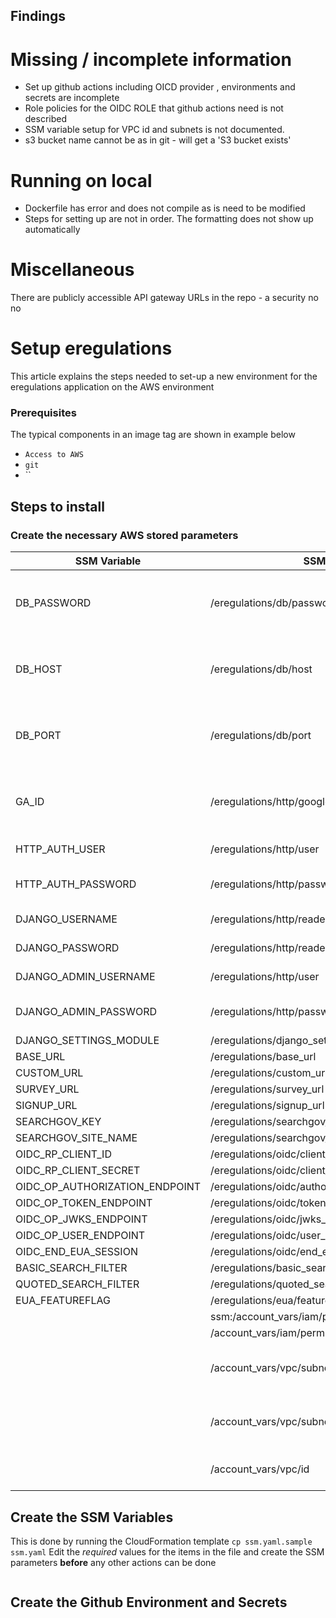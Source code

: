 ## Findings

# Missing / incomplete information
- Set up github actions including OICD provider , environments and secrets are incomplete
- Role policies for the OIDC ROLE that github actions need is not described
- SSM variable setup for VPC id and subnets is not documented.
- s3 bucket name cannot be as in git - will get a 'S3 bucket exists'


# Running on local
- Dockerfile has error and does not compile as is need to be modified
- Steps for setting up are not in order. The formatting does not show up automatically


# Miscellaneous
There are publicly accessible API gateway URLs in the repo - a security no no



# Setup eregulations

This article explains the steps needed to set-up a new environment for the eregulations application on the AWS environment
### Prerequisites
The typical components in an image tag are shown in example below

-   `Access to AWS`
-   `git `
-   ``

## Steps to install



### Create the necessary AWS stored parameters


| SSM Variable | SSM Key | Required | Comments |
|----------|----------|----------|----------|
| DB_PASSWORD | /eregulations/db/password | **YES** | Required for application backend connectivity |
| DB_HOST | /eregulations/db/host | **YES** | Required for application backend connectivity |
| DB_PORT | /eregulations/db/port | **YES** | Required for application backend connectivity |
| GA_ID | /eregulations/http/google_analytics | NO | Required only if Google analytics is needed |
| HTTP_AUTH_USER | /eregulations/http/user | **YES** | User ID for application
| HTTP_AUTH_PASSWORD | /eregulations/http/password | **YES** | Password for application
| DJANGO_USERNAME | /eregulations/http/reader_user | **YES** | Django User|
| DJANGO_PASSWORD | /eregulations/http/reader_password | **YES** | Django Password
| DJANGO_ADMIN_USERNAME |/eregulations/http/user | **YES** | Django User Name 
| DJANGO_ADMIN_PASSWORD | /eregulations/http/password | **YES** | Django Admin password
| DJANGO_SETTINGS_MODULE |/eregulations/django_settings_module
| BASE_URL|/eregulations/base_url |
| CUSTOM_URL|/eregulations/custom_url
| SURVEY_URL|/eregulations/survey_url
| SIGNUP_URL|/eregulations/signup_url
| SEARCHGOV_KEY|/eregulations/searchgov/key
|SEARCHGOV_SITE_NAME|/eregulations/searchgov/site_name
|OIDC_RP_CLIENT_ID|/eregulations/oidc/client_id
|OIDC_RP_CLIENT_SECRET|/eregulations/oidc/client_secret
|OIDC_OP_AUTHORIZATION_ENDPOINT|/eregulations/oidc/authorization_endpoint
|OIDC_OP_TOKEN_ENDPOINT|/eregulations/oidc/token_endpoint
|OIDC_OP_JWKS_ENDPOINT|/eregulations/oidc/jwks_endpoint
|OIDC_OP_USER_ENDPOINT|/eregulations/oidc/user_endpoint
|OIDC_END_EUA_SESSION|/eregulations/oidc/end_eua_session
|BASIC_SEARCH_FILTER|/eregulations/basic_search_filter}
|QUOTED_SEARCH_FILTER|/eregulations/quoted_search_filter
|EUA_FEATUREFLAG|/eregulations/eua/featureflag
||ssm:/account_vars/iam/path | **YES** | [See here](../IAM.md)
||/account_vars/iam/permissions_boundary_policy| **YES** |[See here](../IAM.md)
||/account_vars/vpc/subnets/private/a/id| **YES** | The first subnet to deploy the Resources
|| /account_vars/vpc/subnets/private/b/id | | The second subnet to deploy the Resources
||/account_vars/vpc/id | **YES**| The VPC to deploy the resources



## Create the SSM Variables
This is done by running the CloudFormation template 
```cp ssm.yaml.sample ssm.yaml```
Edit the *required* values for the items in the file and create the SSM parameters **before** any other actions can be done
```aws cloudformation create-stack --stack-name MyStack --template-body file://path_to_template/template.yaml --parameters file://path_to_parameters/ssm.yaml
```

## Create the Github Environment and Secrets
